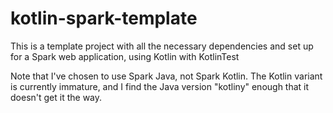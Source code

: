 # kotlin-spark-template
This is a template project with all the necessary dependencies and set up for a Spark web application, using Kotlin with KotlinTest

Note that I've chosen to use Spark Java, not Spark Kotlin.  The Kotlin variant is currently immature, and I find the Java version "kotliny" enough that it doesn't get it the way. 

